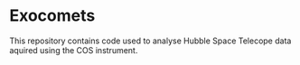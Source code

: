 # Exocomets

This repository contains code used to analyse Hubble Space Telecope data aquired using the COS instrument.
